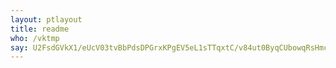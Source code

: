 ```yaml
---
layout: ptlayout
title: readme
who: /vktmp
say: U2FsdGVkX1/eUcV03tvBbPdsDPGrxKPgEV5eL1sTTqxtC/v84ut0ByqCUbowqRsHmcP23jBG9C3nzvy8RVM0PhSrk0mQxUHS6jLHsPFJaVaP5+V7on+gvu8tiDzbyUddJzaOUaVgH1c5l+CWQhxwEzyt2T8mJfEF5grxkB6UPfItvKN50EmjHt9I86p7LU+A8ZLLE+wBaYQVmEf8RsKEXg==
---
```

